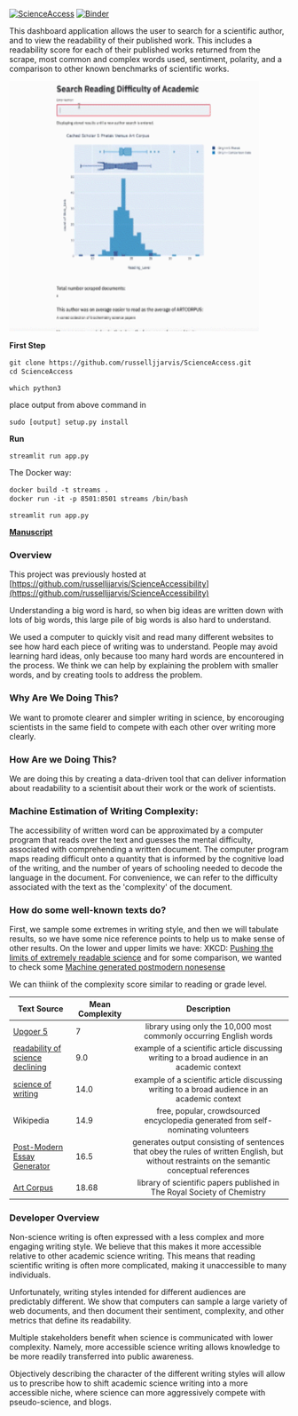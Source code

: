 



[![ScienceAccess](https://circleci.com/gh/russelljjarvis/ScienceAccess.svg?style=svg)](https://app.circleci.com/pipelines/github/russelljjarvis/ScienceAccess/)
[![Binder](https://mybinder.org/badge_logo.svg)](https://mybinder.org/v2/gh/russelljjarvis/ScienceAccess/master)

This dashboard application allows the user to search for a scientific author, and to view the readability of their published work. This includes a readability score for each of their published works returned from the scrape, most common and complex words used, sentiment, polarity, and a comparison to other known benchmarks of scientific works. 

<img src="app_works.gif" width="450" height="450"/>



**First Step**
```
git clone https://github.com/russelljjarvis/ScienceAccess.git
cd ScienceAccess

```
```
which python3
```
place output from above command in
```
sudo [output] setup.py install
```
**Run**

```
streamlit run app.py
```

The Docker way:
```
docker build -t streams .
docker run -it -p 8501:8501 streams /bin/bash

```

```
streamlit run app.py
```


**[Manuscript](https://github.com/russelljjarvis/ScienceAccessibility/blob/remaster/Documentation/manuscript.md)** 

### Overview

This project was previously hosted at [https://github.com/russelljjarvis/ScienceAccessibility](https://github.com/russelljjarvis/ScienceAccessibility)

Understanding a big word is hard, so when big ideas are written down with lots of big words, this large pile of big words is also hard to understand. 

We used a computer to quickly visit and read many different websites to see how hard each piece of writing was to understand. People may avoid learning hard ideas, only because too many hard words are encountered in the process. We think we can help by explaining the problem with smaller words, and by creating tools to address the problem.

### Why Are We Doing This?
We want to promote clearer and simpler writing in science, by encorouging scientists in the same field to compete with each other over writing more clearly.

### How Are we Doing This?
We are doing this by creating a data-driven tool that can deliver information about readability to a scientisit about their work or the work of scientists. 

### Machine Estimation of Writing Complexity:
The accessibility of written word can be approximated by a computer program that reads over the text and guesses the mental difficulty, associated with comprehending a written document. The computer program maps reading difficult onto a quantity that is informed by the cognitive load of the writing, and the number of years of schooling needed to decode the language in the document. For convenience, we can refer to the difficulty associated with the text as the 'complexity' of the document. 

### How do some well-known texts do?

First, we sample some extremes in writing style, and then we will tabulate results, so we have some nice reference points to help us to make sense of other results. On the lower and upper limits we have: XKCD: [Pushing the limits of extremely readable science](http://splasho.com/upgoer5/library.php) and for some comparison, we wanted to check some [Machine generated postmodern nonesense](http://www.elsewhere.org/pomo/)

We can thiink of the complexity score similar to reading or grade level.

| Text Source | Mean Complexity | Description |
|----------|----------|:-------------:|
| [Upgoer 5](https://splasho.com/upgoer5/library.php)                             | 7     | library using only the 10,000 most commonly occurring English words |
| [readability of science declining](https://elifesciences.org/download/aHR0cHM6Ly9jZG4uZWxpZmVzY2llbmNlcy5vcmcvYXJ0aWNsZXMvMjc3MjUvZWxpZmUtMjc3MjUtdjIucGRm/elife-27725-v2.pdf?_hash=WA%2Fey48HnQ4FpVd6bc0xCTZPXjE5ralhFP2TaMBMp1c%3D)   |  9.0 | example of a scientific article discussing writing to a broad audience in an academic context |
| [science of writing](https://cseweb.ucsd.edu/~swanson/papers/science-of-writing.pdf) | 14.0 | example of a scientific article discussing writing to a broad audience in an academic context |
| Wikipedia                                                                       | 14.9   | free, popular, crowdsourced encyclopedia generated from self-nominating volunteers  |
| [Post-Modern Essay Generator](http://www.elsewhere.org/journal/pomo/)           | 16.5   | generates output consisting of sentences that obey the rules of written English, but without restraints on the semantic conceptual references   |
| [Art Corpus](https://www.aber.ac.uk/en/cs/research/cb/projects/art/art-corpus/) | 18.68  | library of scientific papers published in The Royal Society of Chemistry |


### Developer Overview 
Non-science writing is often expressed with a less complex and more engaging writing style. We believe that this makes it more accessible relative to other academic science writing. This means that reading scientific writing is often more complicated, making it unaccessible to many individuals. 

Unfortunately, writing styles intended for different audiences are predictably different. We show that computers can sample a large variety of web documents, and then document their sentiment, complexity, and other metrics that define its readability.

Multiple stakeholders benefit when science is communicated with lower complexity. Namely, more accessible science writing allows knowledge to be more readily transferred into public awareness. 

Objectively describing the character of the different writing styles will allow us to prescribe how to shift academic science writing into a more accessible niche, where science can more aggressively compete with pseudo-science, and blogs.

